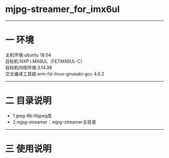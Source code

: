 # mjpg-streamer_for_imx6ul
---  

# 一 环境  
主机环境:ubuntu 18.04  
目标机:NXP i.MX6UL（FETMX6UL-C）  
目标机内核环境:3.14.38  
交叉编译工具链:arm-fsl-linux-gnueabi-gcc 4.6.2  

---  

# 二 目录说明  
* 1 jpeg-8b:libjpeg库  
* 2 mjpg-streamer：mjpg-streamer主目录  

---  

# 三 使用说明
